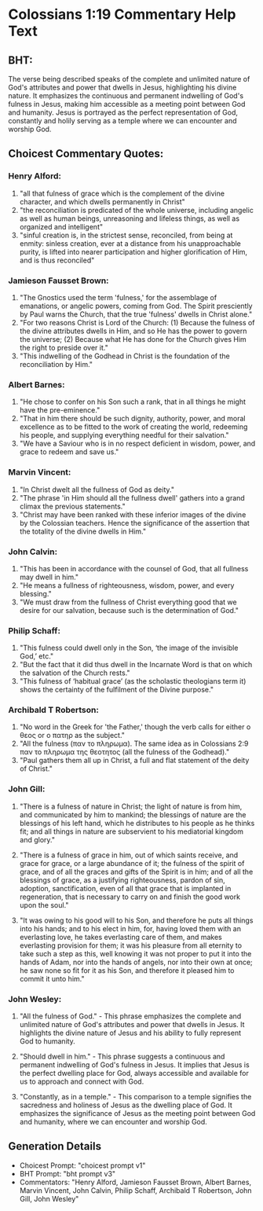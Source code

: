 # Colossians 1:19 Commentary Help Text

## BHT:
The verse being described speaks of the complete and unlimited nature of God's attributes and power that dwells in Jesus, highlighting his divine nature. It emphasizes the continuous and permanent indwelling of God's fulness in Jesus, making him accessible as a meeting point between God and humanity. Jesus is portrayed as the perfect representation of God, constantly and holily serving as a temple where we can encounter and worship God.

## Choicest Commentary Quotes:
### Henry Alford:
1) "all that fulness of grace which is the complement of the divine character, and which dwells permanently in Christ"
2) "the reconciliation is predicated of the whole universe, including angelic as well as human beings, unreasoning and lifeless things, as well as organized and intelligent"
3) "sinful creation is, in the strictest sense, reconciled, from being at enmity: sinless creation, ever at a distance from his unapproachable purity, is lifted into nearer participation and higher glorification of Him, and is thus reconciled"

### Jamieson Fausset Brown:
1. "The Gnostics used the term 'fulness,' for the assemblage of emanations, or angelic powers, coming from God. The Spirit presciently by Paul warns the Church, that the true 'fulness' dwells in Christ alone." 
2. "For two reasons Christ is Lord of the Church: (1) Because the fulness of the divine attributes dwells in Him, and so He has the power to govern the universe; (2) Because what He has done for the Church gives Him the right to preside over it." 
3. "This indwelling of the Godhead in Christ is the foundation of the reconciliation by Him."

### Albert Barnes:
1. "He chose to confer on his Son such a rank, that in all things he might have the pre-eminence." 
2. "That in him there should be such dignity, authority, power, and moral excellence as to be fitted to the work of creating the world, redeeming his people, and supplying everything needful for their salvation."
3. "We have a Saviour who is in no respect deficient in wisdom, power, and grace to redeem and save us."

### Marvin Vincent:
1. "In Christ dwelt all the fullness of God as deity."
2. "The phrase 'in Him should all the fullness dwell' gathers into a grand climax the previous statements."
3. "Christ may have been ranked with these inferior images of the divine by the Colossian teachers. Hence the significance of the assertion that the totality of the divine dwells in Him."

### John Calvin:
1. "This has been in accordance with the counsel of God, that all fullness may dwell in him." 
2. "He means a fullness of righteousness, wisdom, power, and every blessing." 
3. "We must draw from the fullness of Christ everything good that we desire for our salvation, because such is the determination of God."

### Philip Schaff:
1. "This fulness could dwell only in the Son, ‘the image of the invisible God,’ etc."
2. "But the fact that it did thus dwell in the Incarnate Word is that on which the salvation of the Church rests."
3. "This fulness of ‘habitual grace’ (as the scholastic theologians term it) shows the certainty of the fulfilment of the Divine purpose."

### Archibald T Robertson:
1. "No word in the Greek for 'the Father,' though the verb calls for either ο θεος or ο πατηρ as the subject." 
2. "All the fulness (παν το πληρωμα). The same idea as in Colossians 2:9 παν το πληρωμα της θεοτητος (all the fulness of the Godhead)."
3. "Paul gathers them all up in Christ, a full and flat statement of the deity of Christ."

### John Gill:
1. "There is a fulness of nature in Christ; the light of nature is from him, and communicated by him to mankind; the blessings of nature are the blessings of his left hand, which he distributes to his people as he thinks fit; and all things in nature are subservient to his mediatorial kingdom and glory."

2. "There is a fulness of grace in him, out of which saints receive, and grace for grace, or a large abundance of it; the fulness of the spirit of grace, and of all the graces and gifts of the Spirit is in him; and of all the blessings of grace, as a justifying righteousness, pardon of sin, adoption, sanctification, even of all that grace that is implanted in regeneration, that is necessary to carry on and finish the good work upon the soul."

3. "It was owing to his good will to his Son, and therefore he puts all things into his hands; and to his elect in him, for, having loved them with an everlasting love, he takes everlasting care of them, and makes everlasting provision for them; it was his pleasure from all eternity to take such a step as this, well knowing it was not proper to put it into the hands of Adam, nor into the hands of angels, nor into their own at once; he saw none so fit for it as his Son, and therefore it pleased him to commit it unto him."

### John Wesley:
1. "All the fulness of God." - This phrase emphasizes the complete and unlimited nature of God's attributes and power that dwells in Jesus. It highlights the divine nature of Jesus and his ability to fully represent God to humanity.

2. "Should dwell in him." - This phrase suggests a continuous and permanent indwelling of God's fulness in Jesus. It implies that Jesus is the perfect dwelling place for God, always accessible and available for us to approach and connect with God.

3. "Constantly, as in a temple." - This comparison to a temple signifies the sacredness and holiness of Jesus as the dwelling place of God. It emphasizes the significance of Jesus as the meeting point between God and humanity, where we can encounter and worship God.


## Generation Details
- Choicest Prompt: "choicest prompt v1"
- BHT Prompt: "bht prompt v3"
- Commentators: "Henry Alford, Jamieson Fausset Brown, Albert Barnes, Marvin Vincent, John Calvin, Philip Schaff, Archibald T Robertson, John Gill, John Wesley"
